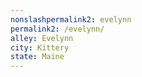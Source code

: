 ```yaml
---
﻿nonslashpermalink2: evelynn
permalink2: /evelynn/
alley: Evelynn
city: Kittery
state: Maine
---
```


